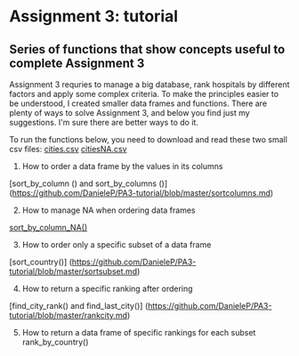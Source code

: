 # Assignment 3: tutorial
## Series of functions that show concepts useful to complete Assignment 3

Assignment 3 requries to manage a big database, rank hospitals by different factors and apply some complex criteria.
To make the principles easier to be understood, I created smaller data frames and functions.
There are plenty of ways to solve Assignment 3, and below you find just my suggestions. I'm sure there are better ways to do it.

To run the functions below, you need to download and read these two small csv files:
[cities.csv](cities.csv)
[citiesNA.csv](citiesNA.csv)

1) How to order a data frame by the values in its columns

[sort_by_column () and sort_by_columns ()] (https://github.com/DanieleP/PA3-tutorial/blob/master/sortcolumns.md)

2) How to manage NA when ordering data frames

[sort_by_column_NA()](https://github.com/DanieleP/PA3-tutorial/blob/master/sortna.md)

3) How to order only a specific subset of a data frame

[sort_country()] (https://github.com/DanieleP/PA3-tutorial/blob/master/sortsubset.md)

4) How to return a specific ranking after ordering

[find_city_rank() and find_last_city()] (https://github.com/DanieleP/PA3-tutorial/blob/master/rankcity.md)

5) How to return a data frame of specific rankings for each subset
rank_by_country()
